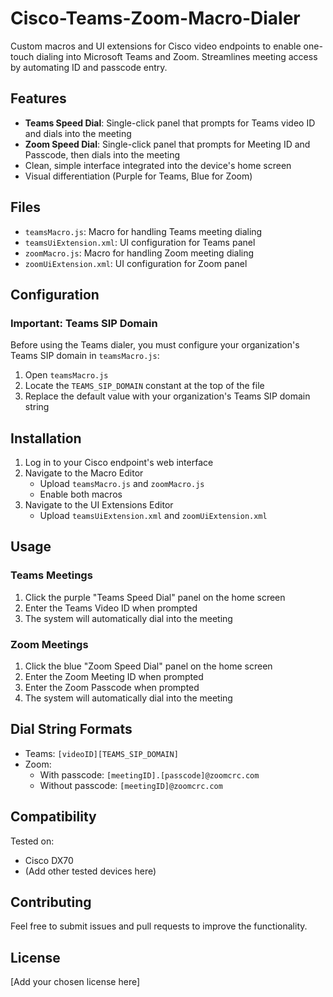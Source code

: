 # Cisco-Teams-Zoom-Macro-Dialer

Custom macros and UI extensions for Cisco video endpoints to enable one-touch dialing into Microsoft Teams and Zoom. Streamlines meeting access by automating ID and passcode entry.

## Features

- **Teams Speed Dial**: Single-click panel that prompts for Teams video ID and dials into the meeting
- **Zoom Speed Dial**: Single-click panel that prompts for Meeting ID and Passcode, then dials into the meeting
- Clean, simple interface integrated into the device's home screen
- Visual differentiation (Purple for Teams, Blue for Zoom)

## Files

- `teamsMacro.js`: Macro for handling Teams meeting dialing
- `teamsUiExtension.xml`: UI configuration for Teams panel
- `zoomMacro.js`: Macro for handling Zoom meeting dialing
- `zoomUiExtension.xml`: UI configuration for Zoom panel

## Configuration

### Important: Teams SIP Domain
Before using the Teams dialer, you must configure your organization's Teams SIP domain in `teamsMacro.js`:

1. Open `teamsMacro.js`
2. Locate the `TEAMS_SIP_DOMAIN` constant at the top of the file
3. Replace the default value with your organization's Teams SIP domain string

## Installation
1. Log in to your Cisco endpoint's web interface
2. Navigate to the Macro Editor
   - Upload `teamsMacro.js` and `zoomMacro.js`
   - Enable both macros
3. Navigate to the UI Extensions Editor
   - Upload `teamsUiExtension.xml` and `zoomUiExtension.xml`

## Usage

### Teams Meetings
1. Click the purple "Teams Speed Dial" panel on the home screen
2. Enter the Teams Video ID when prompted
3. The system will automatically dial into the meeting

### Zoom Meetings
1. Click the blue "Zoom Speed Dial" panel on the home screen
2. Enter the Zoom Meeting ID when prompted
3. Enter the Zoom Passcode when prompted
4. The system will automatically dial into the meeting

## Dial String Formats

- Teams: `[videoID][TEAMS_SIP_DOMAIN]`
- Zoom: 
  - With passcode: `[meetingID].[passcode]@zoomcrc.com`
  - Without passcode: `[meetingID]@zoomcrc.com`

## Compatibility

Tested on:
- Cisco DX70
- (Add other tested devices here)

## Contributing

Feel free to submit issues and pull requests to improve the functionality.

## License

[Add your chosen license here] 